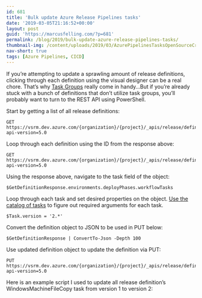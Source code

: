 ```yaml
---
id: 681
title: 'Bulk update Azure Release Pipelines tasks'
date: '2019-03-05T21:16:52+00:00'
layout: post
guid: 'https://marcusfelling.com/?p=681'
permalink: /blog/2019/bulk-update-azure-release-pipelines-tasks/
thumbnail-img: /content/uploads/2019/03/AzurePipelinesTasksOpenSourceCrossPlatform.png
nav-short: true
tags: [Azure Pipelines, CICD]
---
```



If you’re attempting to update a sprawling amount of release definitions, clicking through each definition using the visual designer can be a real chore. That’s why [Task Groups](https://docs.microsoft.com/en-us/azure/devops/pipelines/library/task-groups?view=azure-devops) really come in handy…But if you’re already stuck with a bunch of definitions that don’t utilize task groups, you’ll probably want to turn to the REST API using PowerShell.

Start by getting a list of all release definitions:

```
GET https://vsrm.dev.azure.com/{organization}/{project}/_apis/release/definitions?api-version=5.0
```

Loop through each definition using the ID from the response above:

```
GET https://vsrm.dev.azure.com/{organization}/{project}/_apis/release/definitions/{definitionId}?api-version=5.0
```

Using the response above, navigate to the task field of the object:

```
$GetDefinitionResponse.environments.deployPhases.workflowTasks
```

Loop through each task and set desired properties on the object. [Use the catalog of tasks](https://docs.microsoft.com/en-us/azure/devops/pipelines/tasks/?view=azure-devops) to figure out required arguments for each task.

```
$Task.version = '2.*'
```

Convert the definition object to JSON to be used in PUT below:

```
$GetDefinitionResponse | ConvertTo-Json -Depth 100
```

Use updated definition object to update the definition via PUT:

```
PUT https://vsrm.dev.azure.com/{organization}/{project}/_apis/release/definitions?api-version=5.0
```

Here is an example script I used to update all release definition’s WindowsMachineFileCopy task from version 1 to version 2:

<script src="https://gist.github.com/MarcusFelling/8133b371db63abce8a88ce79d04e3f65.js"></script>
